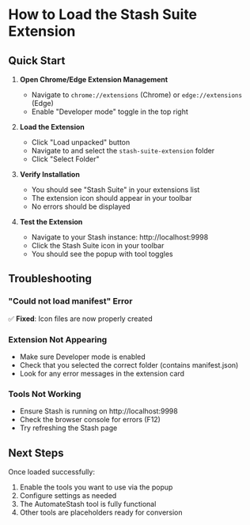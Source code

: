 # How to Load the Stash Suite Extension

## Quick Start

1. **Open Chrome/Edge Extension Management**
   - Navigate to `chrome://extensions` (Chrome) or `edge://extensions` (Edge)
   - Enable "Developer mode" toggle in the top right

2. **Load the Extension**
   - Click "Load unpacked" button
   - Navigate to and select the `stash-suite-extension` folder
   - Click "Select Folder"

3. **Verify Installation**
   - You should see "Stash Suite" in your extensions list
   - The extension icon should appear in your toolbar
   - No errors should be displayed

4. **Test the Extension**
   - Navigate to your Stash instance: http://localhost:9998
   - Click the Stash Suite icon in your toolbar
   - You should see the popup with tool toggles

## Troubleshooting

### "Could not load manifest" Error
✅ **Fixed**: Icon files are now properly created

### Extension Not Appearing
- Make sure Developer mode is enabled
- Check that you selected the correct folder (contains manifest.json)
- Look for any error messages in the extension card

### Tools Not Working
- Ensure Stash is running on http://localhost:9998
- Check the browser console for errors (F12)
- Try refreshing the Stash page

## Next Steps

Once loaded successfully:
1. Enable the tools you want to use via the popup
2. Configure settings as needed
3. The AutomateStash tool is fully functional
4. Other tools are placeholders ready for conversion